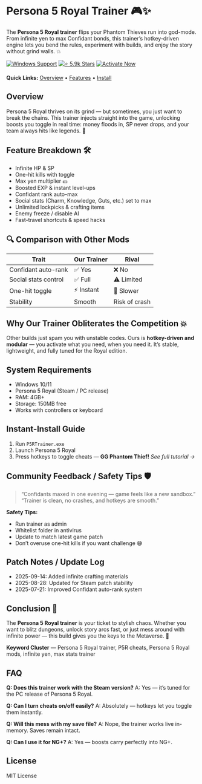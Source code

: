 # Persona 5 Royal Trainer 🎮✨

The **Persona 5 Royal trainer** flips your Phantom Thieves run into god-mode. From infinite yen to max Confidant bonds, this trainer’s hotkey-driven engine lets you bend the rules, experiment with builds, and enjoy the story without grind walls. 💥


[![Windows Support](https://img.shields.io/badge/Windows-Supported-0a74da?logo=windows\&style=for-the-badge)]() 
[![⭐ 5.9k Stars](https://img.shields.io/badge/⭐%205.9k-Stars-orange?logo=github\&style=for-the-badge)]() 
[![Activate Now](https://img.shields.io/badge/Activate-Now-brightgreen?logo=rocket\&style=for-the-badge)]()

**Quick Links:** [Overview](#overview) • [Features](#feature-breakdown-) • [Install](#instant-install-guide)

## Overview

Persona 5 Royal thrives on its grind — but sometimes, you just want to break the chains. This trainer injects straight into the game, unlocking boosts you toggle in real time: money floods in, SP never drops, and your team always hits like legends. 👑

## Feature Breakdown 🛠️

* Infinite HP & SP
* One-hit kills with toggle
* Max yen multiplier 💴
* Boosted EXP & instant level-ups
* Confidant rank auto-max
* Social stats (Charm, Knowledge, Guts, etc.) set to max
* Unlimited lockpicks & crafting items
* Enemy freeze / disable AI
* Fast-travel shortcuts & speed hacks

## 🔍 Comparison with Other Mods

| Trait                | **Our Trainer** | Rival         |
| -------------------- | --------------- | ------------- |
| Confidant auto-rank  | ✅ Yes           | ❌ No          |
| Social stats control | ✅ Full          | ⚠️ Limited    |
| One-hit toggle       | ⚡ Instant       | 🐢 Slower     |
| Stability            | Smooth          | Risk of crash |

## Why Our Trainer Obliterates the Competition 💥

Other builds just spam you with unstable codes. Ours is **hotkey-driven and modular** — you activate what you need, when you need it. It’s stable, lightweight, and fully tuned for the Royal edition.

## System Requirements

* Windows 10/11
* Persona 5 Royal (Steam / PC release)
* RAM: 4GB+
* Storage: 150MB free
* Works with controllers or keyboard

## Instant-Install Guide

1. Run `P5RTrainer.exe`
2. Launch Persona 5 Royal
3. Press hotkeys to toggle cheats — **GG Phantom Thief!**
   *See full tutorial →*

## Community Feedback / Safety Tips 🛡️

> “Confidants maxed in one evening — game feels like a new sandbox.”
> “Trainer is clean, no crashes, and hotkeys are smooth.”

**Safety Tips:**

* Run trainer as admin
* Whitelist folder in antivirus
* Update to match latest game patch
* Don’t overuse one-hit kills if you want challenge 😅

## Patch Notes / Update Log

* 2025-09-14: Added infinite crafting materials
* 2025-08-28: Updated for Steam patch stability
* 2025-07-21: Improved Confidant auto-rank system

## Conclusion 🎯

The **Persona 5 Royal trainer** is your ticket to stylish chaos. Whether you want to blitz dungeons, unlock story arcs fast, or just mess around with infinite power — this build gives you the keys to the Metaverse. 🔑

**Keyword Cluster** — Persona 5 Royal trainer, P5R cheats, Persona 5 Royal mods, infinite yen, max stats trainer

## FAQ

**Q: Does this trainer work with the Steam version?**
A: Yes — it’s tuned for the PC release of Persona 5 Royal.

**Q: Can I turn cheats on/off easily?**
A: Absolutely — hotkeys let you toggle them instantly.

**Q: Will this mess with my save file?**
A: Nope, the trainer works live in-memory. Saves remain intact.

**Q: Can I use it for NG+?**
A: Yes — boosts carry perfectly into NG+.

## License

MIT License

<!-- LSI: Persona 5 Royal cheat engine, P5R mod menu, exploit loader, game trainer hotkeys -->  
